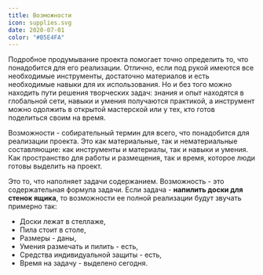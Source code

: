 ```yaml
---
title: Возможности
icon: supplies.svg
date: 2020-07-01
color: "#B5E4FA"
---
```


Подробное продумывание проекта помогает точно определить то, что понадобится для его реализации. Отлично, если под рукой имеются все необходимые инструменты, достаточно материалов и есть необходимые навыки для их использования. Но и без того можно находить пути решения творческих задач: знания и опыт находятся в глобальной сети, навыки и умения получаются практикой, а инструмент можно одолжить в открытой мастерской или у тех, кто готов поделиться своим на время.

Возможности - собирательный термин для всего, что понадобится для реализации проекта. Это как материальные, так и нематериальные составляющие: как инструменты и материалы, так и навыки и умения. Как пространство для работы и размещения, так и время, которое люди готовы выделить на проект.

Это то, что наполняет задачи содержанием. Возможность - это содержательная формула задачи. Если задача - **напилить доски для стенок ящика**, то возможности ее полной реализации будут звучать примерно так:
  - Доски лежат в стеллаже,
  - Пила стоит в столе,
  - Размеры - даны,
  - Умения размечать и пилить - есть,
  - Средства индивидуальной защиты - есть,
  - Время на задачу - выделено сегодня.